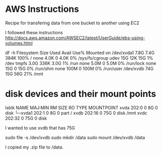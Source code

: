 AWS Instructions
================
Recipe for transfering data from one bucket to another using EC2 

I followed these instructions
http://docs.aws.amazon.com/AWSEC2/latest/UserGuide/ebs-using-volumes.html

df -h
Filesystem      Size  Used Avail Use% Mounted on
/dev/xvda1      7.8G  7.4G  384K 100% /
none            4.0K     0  4.0K   0% /sys/fs/cgroup
udev             15G   12K   15G   1% /dev
tmpfs           3.0G  336K  3.0G   1% /run
none            5.0M     0  5.0M   0% /run/lock
none             15G     0   15G   0% /run/shm
none            100M     0  100M   0% /run/user
/dev/xvdb        74G   15G   56G  21% /mnt


# disk devices and their mount points
 lsblk
NAME    MAJ:MIN RM SIZE RO TYPE MOUNTPOINT
xvda    202:0    0   8G  0 disk
└─xvda1 202:1    0   8G  0 part /
xvdb    202:16   0  75G  0 disk /mnt
xvdc    202:32   0  75G  0 disk

I wanted to use xvdb that has 75G

sudo file -s /dev/xvdb
sudo mkdir /data
sudo mount /dev/xvdb /data


I copied my .zip file to /data.


